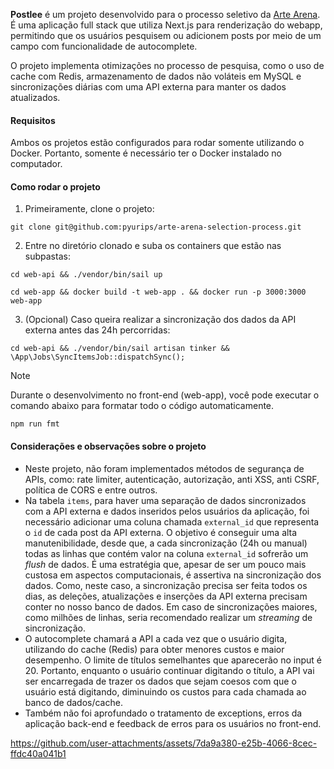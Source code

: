 **Postlee** é um projeto desenvolvido para o processo seletivo da [Arte Arena](https://artearena.com.br). É uma aplicação full stack que utiliza Next.js para renderização do webapp, permitindo que os usuários pesquisem ou adicionem posts por meio de um campo com funcionalidade de autocomplete.

O projeto implementa otimizações no processo de pesquisa, como o uso de cache com Redis, armazenamento de dados não voláteis em MySQL e sincronizações diárias com uma API externa para manter os dados atualizados.

#### Requisitos

Ambos os projetos estão configurados para rodar somente utilizando o Docker. Portanto, somente é necessário ter o Docker instalado no computador.
#### Como rodar o projeto

1. Primeiramente, clone o projeto:
```
git clone git@github.com:pyurips/arte-arena-selection-process.git
```

2.  Entre no diretório clonado e suba os containers que estão nas subpastas:
```
cd web-api && ./vendor/bin/sail up
```

```
cd web-app && docker build -t web-app . && docker run -p 3000:3000 web-app
```

3. (Opcional) Caso queira realizar a sincronização dos dados da API externa antes das 24h percorridas:
```
cd web-api && ./vendor/bin/sail artisan tinker && \App\Jobs\SyncItemsJob::dispatchSync();
```

> [!NOTE]
> Durante o desenvolvimento no front-end (web-app), você pode executar o comando abaixo para formatar todo o código automaticamente.
```
npm run fmt
```

#### Considerações e observações sobre o projeto

* Neste projeto, não foram implementados métodos de segurança de APIs, como: rate limiter, autenticação, autorização, anti XSS, anti CSRF, política de CORS e entre outros.
* Na tabela `items`, para haver uma separação de dados sincronizados com a API externa e dados inseridos pelos usuários da aplicação, foi necessário adicionar uma coluna chamada `external_id` que representa o `id` de cada post da API externa. O objetivo é conseguir uma alta manutenibilidade, desde que, a cada sincronização (24h ou manual) todas as linhas que contém valor na coluna `external_id` sofrerão um *flush* de dados. É uma estratégia que, apesar de ser um pouco mais custosa em aspectos computacionais, é assertiva na sincronização dos dados. Como, neste caso, a sincronização precisa ser feita todos os dias, as deleções, atualizações e inserções da API externa precisam conter no nosso banco de dados. Em caso de sincronizações maiores, como milhões de linhas, seria recomendado realizar um *streaming* de sincronização.
* O autocomplete chamará a API a cada vez que o usuário digita, utilizando do cache (Redis) para obter menores custos e maior desempenho. O limite de títulos semelhantes que aparecerão no input é 20. Portanto, enquanto o usuário continuar digitando o título, a API vai ser encarregada de trazer os dados que sejam coesos com que o usuário está digitando, diminuindo os custos para cada chamada ao banco de dados/cache.
* Também não foi aprofundado o tratamento de exceptions, erros da aplicação back-end e feedback de erros para os usuários no front-end.


https://github.com/user-attachments/assets/7da9a380-e25b-4066-8cec-ffdc40a041b1



